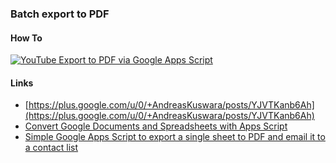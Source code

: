 ### Batch export to PDF

#### How To
[![YouTube Export to PDF via Google Apps Script](http://img.youtube.com/vi/QKoCltmJPvs/0.jpg)](http://www.youtube.com/watch?v=QKoCltmJPvs)
#### Links
 - [https://plus.google.com/u/0/+AndreasKuswara/posts/YJVTKanb6Ah](https://plus.google.com/u/0/+AndreasKuswara/posts/YJVTKanb6Ah)
 - [Convert Google Documents and Spreadsheets with Apps Script](http://ctrlq.org/code/20009-convert-google-documents)
 - [Simple Google Apps Script to export a single sheet to PDF and email it to a contact list](https://gist.github.com/ixhd/3660885)